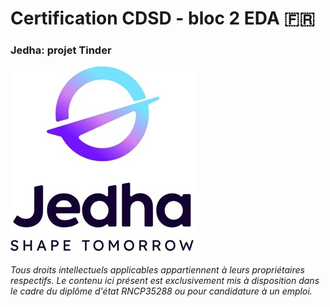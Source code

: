 # Certification CDSD - bloc 2 EDA :fr:

### Jedha: projet Tinder
![](/logos/Logo_Jedha.jpg)[](/logos/Logo_Tinder.jpg)

*Tous droits intellectuels applicables appartiennent à leurs propriétaires respectifs. Le contenu ici présent est exclusivement mis à disposition dans le cadre du diplôme d'état RNCP35288 ou pour candidature à un emploi.*
